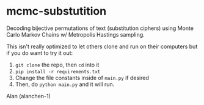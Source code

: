 # mcmc-substutition
Decoding bijective permutations of text (substitution ciphers) using Monte Carlo Markov Chains w/ Metropolis Hastings sampling.

This isn't really optimized to let others clone and run on their computers but if you do want to try it out:

1. `git clone` the repo, then `cd` into it
2. `pip install -r requirements.txt`
3. Change the file constants inside of `main.py` if desired
4. Then, do `python main.py` and it will run. 

Alan (alanchen-1)
